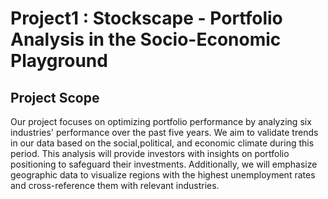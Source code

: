 # Project1 : Stockscape - Portfolio Analysis in the Socio-Economic Playground 
## Project Scope 
Our project focuses on optimizing portfolio performance by analyzing six industries' performance over the past five years. We aim to validate trends in our data based on the social,political, and economic climate during this period. This analysis will provide investors with insights on portfolio positioning to safeguard their investments. Additionally, we will emphasize geographic data to visualize regions with the highest unemployment rates and cross-reference them with relevant industries. 
